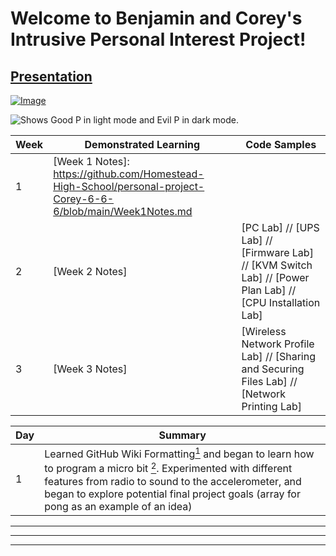# Welcome to Benjamin and Corey's Intrusive Personal Interest Project!

## [Presentation](https://docs.google.com/presentation/d/1BYW3g8E4uTiwx9T-5mipRFStOk-WniuoF8NEB2TlrG4/edit?usp=sharing)
[![Image](https://user-images.githubusercontent.com/112722697/201743242-359b64f1-f774-4567-b0a3-e2469deb6684.png)](https://www.youtube.com/watch?v=UXWckTAw3JY)


<picture>
  <source media="(prefers-color-scheme: dark)" srcset="https://user-images.githubusercontent.com/112722697/199281611-ef3209cb-16ab-4d90-873b-bf7f69ab2775.png">
  <source media="(prefers-color-scheme: light)" srcset="https://user-images.githubusercontent.com/112722697/199556015-e50a0b8a-990c-4861-8722-5ab6ae109727.png">
  <img alt="Shows Good P in light mode and Evil P in dark mode." src="https://user-images.githubusercontent.com/112722697/199285242-12640e99-4fe8-4686-b011-cf814884c28a.jpeg">
</picture>

|Week|Demonstrated Learning|Code Samples|
|-|-|-|
|1|[Week 1 Notes]: https://github.com/Homestead-High-School/personal-project-Corey-6-6-6/blob/main/Week1Notes.md|
|2|[Week 2 Notes]|[PC Lab] // [UPS Lab] // [Firmware Lab] // [KVM Switch Lab] // [Power Plan Lab] // [CPU Installation Lab]|
|3|[Week 3 Notes]|[Wireless Network Profile Lab] // [Sharing and Securing Files Lab] // [Network Printing Lab]|

|Day|Summary|
|-|-|
|1|Learned GitHub Wiki Formatting[<sup>1</sup>] and began to learn how to program a micro bit [<sup>2</sup>]. Experimented with different features from radio to sound to the accelerometer, and began to explore potential final project goals (array for pong as an example of an idea)|

<hr>
<hr>
<hr>

[<sup>1</sup>]: https://docs.github.com/en/get-started/writing-on-github/getting-started-with-writing-and-formatting-on-github/basic-writing-and-formatting-syntax#paragraphs
[<sup>2</sup>]: https://python.microbit.org/v/3
